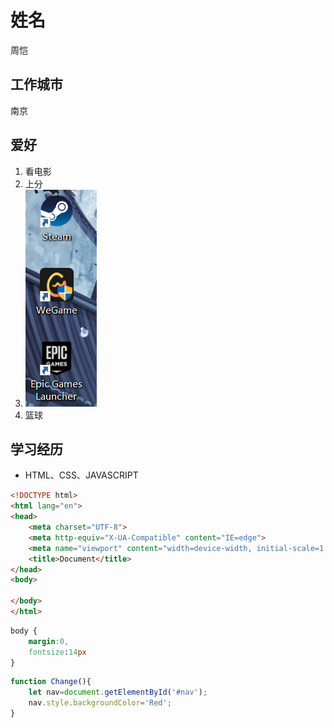# 姓名
周恺

## 工作城市
南京

## 爱好
1. 看电影
2. 上分
3. ![游戏启动](1.png)
4. 篮球

## 学习经历
* HTML、CSS、JAVASCRIPT
```HTML
<!DOCTYPE html>
<html lang="en">
<head>
    <meta charset="UTF-8">
    <meta http-equiv="X-UA-Compatible" content="IE=edge">
    <meta name="viewport" content="width=device-width, initial-scale=1.0">
    <title>Document</title>
</head>
<body>
    
</body>
</html>
```
```CSS
body {
    margin:0,
    fontsize:14px
}
```
```Javascript
function Change(){
    let nav=document.getElementById('#nav');
    nav.style.backgroundColor='Red';
}
```